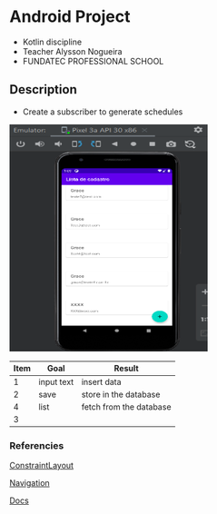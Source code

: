 #  Android Project

* Kotlin discipline
* Teacher Alysson Nogueira
* FUNDATEC PROFESSIONAL SCHOOL

## Description
* Create a subscriber to generate schedules

<img src="/app/img/image_4.png" width="350" height="400">

| Item | Goal               | Result                  |
|------|--------------------|-------------------------|
|   1  |input text          |insert data              |
|   2  |save                |store in the database    |
|   4  |list                |fetch from the database  |
|   3  |                    |                         |

### Referencies

[ConstraintLayout](https://developer.android.com/training/constraint-layout?hl=pt_br)

[Navigation](https://developer.android.com/guide/navigation/navigation-getting-started#add-navhostfragment)

[Docs](https://kotlinlang.org/docs/basic-syntax.html)
